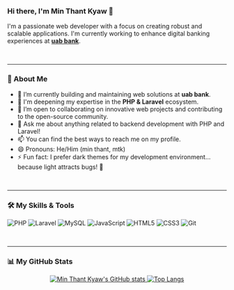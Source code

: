 ### Hi there, I'm Min Thant Kyaw 👋

I'm a passionate web developer with a focus on creating robust and scalable applications. I'm currently working to enhance digital banking experiences at **[uab bank](https://uab.com.mm/)**.

<br/>

---

### 🚀 About Me

- 🔭 I’m currently building and maintaining web solutions at **uab bank**.
- 🌱 I'm deepening my expertise in the **PHP & Laravel** ecosystem.
- 👯 I’m open to collaborating on innovative web projects and contributing to the open-source community.
- 💬 Ask me about anything related to backend development with PHP and Laravel!
- 📫 You can find the best ways to reach me on my profile.
- 😄 Pronouns: He/Him (min thant, mtk)
- ⚡ Fun fact: I prefer dark themes for my development environment... because light attracts bugs! 🐛

<br/>

---

### 🛠️ My Skills & Tools

![PHP](https://img.shields.io/badge/php-%23777BB4.svg?style=for-the-badge&logo=php&logoColor=white)
![Laravel](https://img.shields.io/badge/laravel-%23FF2D20.svg?style=for-the-badge&logo=laravel&logoColor=white)
![MySQL](https://img.shields.io/badge/mysql-%234479A1.svg?style=for-the-badge&logo=mysql&logoColor=white)
![JavaScript](https://img.shields.io/badge/javascript-%23323330.svg?style=for-the-badge&logo=javascript&logoColor=%23F7DF1E)
![HTML5](https://img.shields.io/badge/html5-%23E34F26.svg?style=for-the-badge&logo=html5&logoColor=white)
![CSS3](https://img.shields.io/badge/css3-%231572B6.svg?style=for-the-badge&logo=css3&logoColor=white)
![Git](https://img.shields.io/badge/git-%23F05033.svg?style=for-the-badge&logo=git&logoColor=white)

<br/>

---

### 📊 My GitHub Stats

<p align="center">
  <a href="https://github.com/MINTHANTKYAW790">
    <img src="https://github-readme-stats.vercel.app/api?username=MINTHANTKYAW790&show_icons=true&theme=dark&icon_color=79ff97&text_color=9f9f9f&bg_color=151515" alt="Min Thant Kyaw's GitHub stats" />
    <img src="https://github-readme-stats.vercel.app/api/top-langs/?username=MINTHANTKYAW790&layout=compact&theme=dark&bg_color=151515" alt="Top Langs" />
  </a>
</p>
